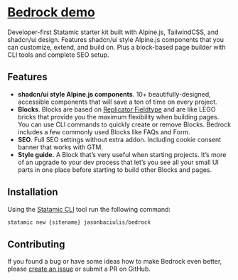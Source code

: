 # [Bedrock demo](https://bedrock.remarkable.dev)

Developer-first Statamic starter kit built with Alpine.js, TailwindCSS, and shadcn/ui design. Features shadcn/ui style Alpine.js components that you can customize, extend, and build on. Plus a block-based page builder with CLI tools and complete SEO setup.

## Features

- **shadcn/ui style Alpine.js components**. 10+ beautifully-designed, accessible components that will save a ton of time on every project.
- **Blocks**. Blocks are based on [Replicator Fieldtype](https://statamic.dev/fieldtypes/replicator) and are like LEGO bricks that provide you the maximum flexibility when building pages. You can use CLI commands to quickly create or remove Blocks. Bedrock includes a few commonly used Blocks like FAQs and Form.
- **SEO**. Full SEO settings without extra addon. Including cookie consent banner that works with GTM.
- **Style guide.** A Block that’s very useful when starting projects. It’s more of an upgrade to your dev process that let’s you see all your small UI parts in one place before starting to build other Blocks and pages.

## **Installation**

Using the [Statamic CLI](https://github.com/statamic/cli) tool run the following command:

```bash
statamic new {sitename} jasonbaciulis/bedrock
```

## **Contributing**

If you found a bug or have some ideas how to make Bedrock even better, please [create an issue](https://github.com/jasonbaciulis/bedrock/issues/new) or submit a PR on GitHub.

